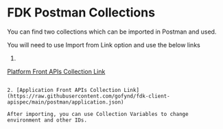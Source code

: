 # FDK Postman Collections

You can find two collections which can be imported in Postman and used.

You will need to use Import from Link option and use the below links

1. ```md
[Platform Front APIs Collection Link](https://raw.githubusercontent.com/gofynd/fdk-client-apispec/main/postman/platform.json)
```

2. [Application Front APIs Collection Link](https://raw.githubusercontent.com/gofynd/fdk-client-apispec/main/postman/application.json)

After importing, you can use Collection Variables to change environment and other IDs.
